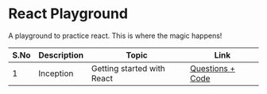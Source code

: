 # React Playground

A playground to practice react. This is where the magic happens! 


| S.No | Description | Topic | Link |
| --- | --- | --- | --- |
| 1 | Inception| Getting started with React | [Questions + Code](01-inception) |
